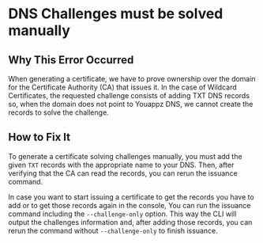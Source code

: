 # DNS Challenges must be solved manually

## Why This Error Occurred

When generating a certificate, we have to prove ownership over the domain
for the Certificate Authority (CA) that issues it. In the case of Wildcard Certificates,
the requested challenge consists of adding TXT DNS records so, when the domain does not
point to Youappz DNS, we cannot create the records to solve the challenge.

## How to Fix It

To generate a certificate solving challenges manually, you must add the given `TXT` records with
the appropriate name to your DNS. Then, after verifying that the CA can read the records,
you can rerun the issuance command.

In case you want to start issuing a certificate to get the records you have to add or to
get those records again in the console, You can run the issuance command including the
`--challenge-only` option. This way the CLI will output the challenges information and,
after adding those records, you can rerun the command without `--challenge-only` to finish
issuance.
